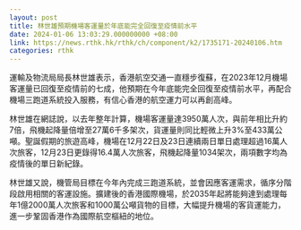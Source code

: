 ```yaml
---
layout: post
title: 林世雄預期機場客運量於年底能完全回復至疫情前水平
date: 2024-01-06 13:03:29.000000000 +08:00
link: https://news.rthk.hk/rthk/ch/component/k2/1735171-20240106.htm
categories: rthk
---
```


運輸及物流局局長林世雄表示，香港航空交通一直穩步復蘇，在2023年12月機場客運量已回復至疫情前的七成，他預期在今年底能完全回復至疫情前水平，再配合機場三跑道系統投入服務，有信心香港的航空運力可以再創高峰。

林世雄在網誌說，以去年整年計算，機場客運量達3950萬人次，與前年相比升約7倍，飛機起降量倍增至27萬6千多架次，貨運量則同比輕微上升3%至433萬公噸。聖誕假期的旅遊高峰，機場在12月22日及23日連續兩日單日處理超過16萬人次旅客，12月23日更錄得16.4萬人次旅客，飛機起降量1034架次，兩項數字均為疫情後的單日新紀錄。

林世雄又說，機管局目標在今年內完成三跑道系統，並會因應客運需求，循序分階段啟用相關的客運設施。擴建後的香港國際機場，於2035年起將能夠達到處理每年1億2000萬人次旅客和1000萬公噸貨物的目標，大幅提升機場的客貨運能力，進一步鞏固香港作為國際航空樞紐的地位。
